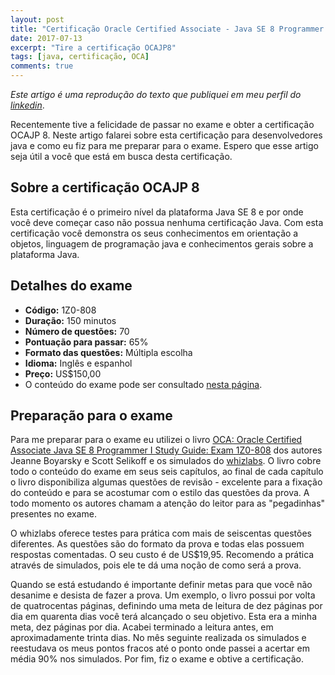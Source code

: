 ```yaml
---
layout: post
title: "Certificação Oracle Certified Associate - Java SE 8 Programmer I e como se preparar para o exame"
date: 2017-07-13
excerpt: "Tire a certificação OCAJP8"
tags: [java, certificação, OCA]
comments: true
---
```

*Este artigo é uma reprodução do texto que publiquei em meu perfil do [linkedin](https://www.linkedin.com/pulse/certifica%C3%A7%C3%A3o-oracle-certified-associate-java-se-8-i-%C3%ADcaro-magnago)*.

Recentemente tive a felicidade de passar no exame e obter a certificação OCAJP 8. Neste artigo falarei sobre esta certificação para desenvolvedores java e como eu fiz para me preparar para o exame. Espero que esse artigo seja útil a você que está em busca desta certificação.

## Sobre a certificação OCAJP 8

Esta certificação é o primeiro nível da plataforma Java SE 8 e por onde você deve começar caso não possua nenhuma certificação Java. Com esta certificação você demonstra os seus conhecimentos em orientação a objetos, linguagem de programação java e conhecimentos gerais sobre a plataforma Java.

## Detalhes do exame

* **Código:** 1Z0-808
* **Duração:** 150 minutos
* **Número de questões:** 70
* **Pontuação para passar:** 65%
* **Formato das questões:** Múltipla escolha
* **Idioma:** Inglês e espanhol
* **Preço:** US$150,00
* O conteúdo do exame pode ser consultado [nesta página](https://education.oracle.com/pls/web_prod-plq-dad/db_pages.getpage?page_id=5001&get_params=p_exam_id:1Z0-808).

## Preparação para o exame

Para me preparar para o exame eu utilizei o livro [OCA: Oracle Certified Associate Java SE 8 Programmer I Study Guide: Exam 1Z0-808](https://www.amazon.com.br/OCA-Certified-Associate-Programmer-1Z0-808-ebook/dp/B00R04DF3I/ref=sr_1_1?ie=UTF8&qid=1499375587&sr=8-1&keywords=OCA) dos autores Jeanne Boyarsky e Scott Selikoff e os simulados do [whizlabs](https://www.whizlabs.com/). O livro cobre todo o conteúdo do exame em seus seis capítulos, ao final de cada capítulo o livro disponibiliza algumas questões de revisão - excelente para a fixação do conteúdo e para se acostumar com o estilo das questões da prova. A todo momento os autores chamam a atenção do leitor para as "pegadinhas" presentes no exame.

O whizlabs oferece testes para prática com mais de seiscentas questões diferentes. As questões são do formato da prova e todas elas possuem respostas comentadas. O seu custo é de US$19,95. Recomendo a prática através de simulados, pois ele te dá uma noção de como será a prova.

Quando se está estudando é importante definir metas para que você não desanime e desista de fazer a prova. Um exemplo, o livro possui por volta de quatrocentas páginas, definindo uma meta de leitura de dez páginas por dia em quarenta dias você terá alcançado o seu objetivo. Esta era a minha meta, dez páginas por dia. Acabei terminado a leitura antes, em aproximadamente trinta dias. No mês seguinte realizada os simulados e reestudava os meus pontos fracos até o ponto onde passei a acertar em média 90% nos simulados. Por fim, fiz o exame e obtive a certificação.
